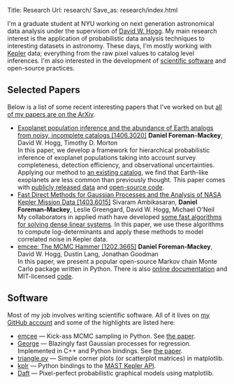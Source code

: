 Title: Research
Url: research/
Save_as: research/index.html

I'm a graduate student at NYU working on next generation astronomical data
analysis under the supervision of [David W.
Hogg](http://hoggresearch.blogspot.com/).
My main research interest is the application of probabilistic data analysis
techniques to interesting datasets in astronomy.  These days, I'm mostly
working with [Kepler](http://en.wikipedia.org/wiki/Kepler_(spacecraft)) data;
everything from the raw pixel values to catalog level inferences.  I'm also
interested in the development of [scientific software](/code) and open-source
practices.


## Selected Papers

Below is a list of some recent interesting papers that I've worked on but
[all of my papers are on the
ArXiv](http://arxiv.org/find/all/1/au:foreman_mackey/0/1/0/all/0/1).


* <div class="meta">
    <a class="title" href="http://arxiv.org/abs/1406.3020">Exoplanet
        population inference and the abundance of Earth analogs from
        noisy, incomplete catalogs [1406.3020]</a>
    <span class="authors"><strong>Daniel Foreman-Mackey</strong>,
        David W. Hogg, Timothy D. Morton</span>
  </div>
  <span class="description">In this paper, we develop a framework
    for hierarchical probabilistic inference of exoplanet populations taking
    into account survey completeness, detection efficiency, and observational
    uncertainties.  Applying our method to <a
    href="http://arxiv.org/abs/1311.6806">an existing catalog</a>, we find
    that Earth-like exoplanets are less common than previously thought.  This
    paper comes with <a
    href="http://figshare.com/articles/Exoplanet_population_inference/1051864">publicly
    released data</a> and <a href="https://github.com/dfm/exopop">open-source
    code</a>.</span>

* <div class="meta">
    <a class="title" href="http://arxiv.org/abs/1403.6015">Fast
        Direct Methods for Gaussian Processes and the Analysis
        of NASA Kepler Mission Data [1403.6015]</a>
    <span class="authors">Sivaram Ambikasaran,
        <strong>Daniel Foreman-Mackey</strong>, Leslie Greengard,
        David W. Hogg, Michael O'Neil</span>
  </div>
  <span class="description">My collaborators in applied math have developed
    <a href="http://www.cims.nyu.edu/~sivaram/manuscript/FDSPAPER.pdf">some
    fast algorithms for solving dense linear systems</a>. In this paper, we
    use these algorithms to compute log-determinants and apply these methods
    to model correlated noise in Kepler data.</span>

* <div class="meta">
    <a class="title" href="http://arxiv.org/abs/1202.3665">emcee:
        The MCMC Hammer [1202.3665]</a>
    <span class="authors"><strong>Daniel Foreman-Mackey</strong>, David W.
        Hogg, Dustin Lang, Jonathan Goodman</span>
  </div>
  <span class="description">In this paper, we present a popular open-source
    Markov chain Monte Carlo package written in Python. There is also <a
    href="http://dan.iel.fm/emcee">online documentation</a> and
    MIT-licensed <a href="https://github.com/dfm/emcee">code</a>.</span>


## Software

Most of my job involves writing scientific software. All of it lives on [my
GitHub account](https://github.com/dfm) and some of the highlights are listed
here:

<ul class="projects">

<li>
<a href="http://dan.iel.fm/emcee" class="project">emcee</a> &mdash;
Kick-ass MCMC sampling in Python.
See <a href="http://arxiv.org/abs/1202.3665">the paper</a>.
</li>

<li>
<a href="https://github.com/dfm/george" class="project">George</a> &mdash;
Blazingly fast Gaussian processes for regression.
Implemented in C++ and Python bindings.
See <a href="http://arxiv.org/abs/1202.3665">the paper</a>.
</li>

<li>
<a href="https://github.com/dfm/triangle.py" class="project">triangle.py</a> &mdash;
Simple corner plots (or scatterplot matrices) in matplotlib.
</li>

<li>
<a href="https://github.com/dfm/kplr" class="project">kplr</a> &mdash;
Python bindings to the
<a href="http://archive.stsci.edu/vo/mast_services.html">MAST Kepler API</a>.
</li>

<li>
<a href="http://daft-pgm.org" class="project">Daft</a> &mdash;
Pixel-perfect probabilistic graphical models using matplotlib.
</li>

</ul>
